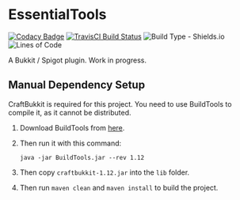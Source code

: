 # EssentialTools

[![Codacy Badge](https://api.codacy.com/project/badge/Grade/37f9d3613d6946d791e634b5f90c2c3d)](https://app.codacy.com/app/CodeNet/EssentialTools?utm_source=github.com&utm_medium=referral&utm_content=Prouser123/EssentialTools&utm_campaign=Badge_Grade_Dashboard)
[![TravisCI Build Status](https://travis-ci.com/Prouser123/EssentialTools.svg?branch=master)](https://travis-ci.com/Prouser123/EssentialTools)
![Build Type - Shields.io](https://img.shields.io/badge/type-maven-red.svg)
![Lines of Code](https://tokei.rs/b1/github/Prouser123/EssentialTools)

A Bukkit / Spigot plugin.
Work in progress.

## Manual Dependency Setup

CraftBukkit is required for this project. You need to use BuildTools to compile it, as it cannot be distributed.

1.  Download BuildTools from [here](https://hub.spigotmc.org/jenkins/job/BuildTools/lastSuccessfulBuild/artifact/target/BuildTools.jar).

2.  Then run it with this command:

    `java -jar BuildTools.jar --rev 1.12`

3.  Then copy `craftbukkit-1.12.jar` into the `lib` folder.

4.  Then run `maven clean` and `maven install` to build the project.
